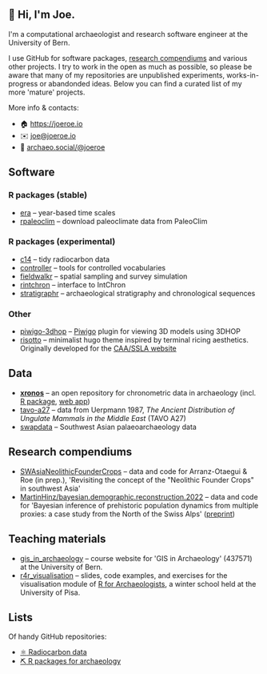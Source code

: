 
## 👋 Hi, I'm Joe. 

I'm a computational archaeologist and research software engineer at the University of Bern.

I use GitHub for software packages, [research compendiums](https://research-compendium.science/) and various other projects. I try to work in the open as much as possible, so please be aware that many of my repositories are unpublished experiments, works-in-progress or abandonded ideas. Below you can find a curated list of my more 'mature' projects.

More info & contacts:

* 🏠 <https://joeroe.io>
* ✉️ <joe@joeroe.io>
* 🐘 <a rel="me" href="https://archaeo.social/@joeroe">archaeo.social/@joeroe</a>

## Software

### R packages (stable)

* [era](https://github.com/joeroe/era) – year-based time scales
* [rpaleoclim](https://github.com/joeroe/rpaleoclim) – download paleoclimate data from PaleoClim

### R packages (experimental)

* [c14](https://github.com/joeroe/c14) – tidy radiocarbon data
* [controller](https://github.com/joeroe/controller) – tools for controlled vocabularies
* [fieldwalkr](https://github.com/joeroe/fieldwalkr) – spatial sampling and survey simulation
* [rintchron](https://github.com/joeroe/rintchron) –  interface to IntChron
* [stratigraphr](https://github.com/joeroe/stratigraphr) – archaeological stratigraphy and chronological sequences

### Other

* [piwigo-3dhop](https://github.com/joeroe/piwigo-3dhop) – [Piwigo](/piwigo) plugin for viewing 3D models using 3DHOP
* [risotto](https://github.com/joeroe/risotto) – minimalist hugo theme inspired by terminal ricing aesthetics. Originally developed for the [CAA/SSLA website](sslarch/sslarch.github.io)

## Data

* **[xronos](https://github.com/xronos-ch)** – an open repository for chronometric data in archaeology (incl. [R package](https://github.com/xronos-ch/xronos.R), [web app](https://github.com/xronos-ch/xronos.rails))
* [tavo-a27](https://github.com/joeroe/tavo-a27) – data from Uerpmann 1987, *The Ancient Distribution of Ungulate Mammals in the Middle East* (TAVO A27)
* [swapdata](https://github.com/joeroe/swapdata) – Southwest Asian palaeoarchaeology data

## Research compendiums

* [SWAsiaNeolithicFounderCrops](https://github.com/joeroe/SWAsiaNeolithicFounderCrops) – data and code for Arranz-Otaegui & Roe (in prep.), 'Revisiting the concept of the "Neolithic Founder Crops" in southwest Asia'
* [MartinHinz/bayesian.demographic.reconstruction.2022](https://github.com/MartinHinz/bayesian.demographic.reconstruction.2022) – data and code for 'Bayesian inference of prehistoric population dynamics from multiple proxies: a case study from the North of the Swiss Alps' ([preprint](https://osf.io/dbcag/))
<!-- Public WIP
* [BadiaPaleoForaENM](https://github.com/joeroe/BadiaPaleoFloraENM) – data and code for ecological niche modelling of paleoflora in the Badia 
* [ZagrosC14](https://github.com/joeroe/ZagrosC14) – data and code for an analysis of chronology and regional settlement in the Zagros, 20,000-6000 BP
-->

## Teaching materials

* [gis_in_archaeology](https://github.com/joeroe/gis_in_archaeology) – course website for 'GIS in Archaeology' (437571) at the University of Bern.
* [r4r_visualisation](https://github.com/joeroe/r4r_visualisation) – slides, code examples, and exercises for the visualisation module of [R for Archaeologists](http://www.mappaproject.org/r4rchaeologists/), a winter school held at the University of Pisa.

## Lists

Of handy GitHub repositories:

* [:atom_symbol: Radiocarbon data](https://github.com/stars/joeroe/lists/radiocarbon-data)
* [:pick: R packages for archaeology](https://github.com/stars/joeroe/lists/r-packages-for-archaeology)
